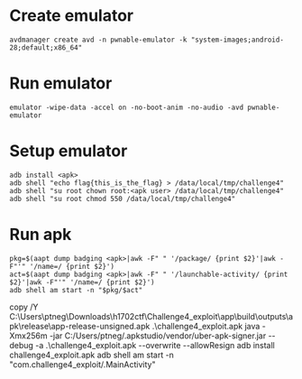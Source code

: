 # Create emulator
```
avdmanager create avd -n pwnable-emulator -k "system-images;android-28;default;x86_64"
```

# Run emulator
```
emulator -wipe-data -accel on -no-boot-anim -no-audio -avd pwnable-emulator
```

# Setup emulator
```
adb install <apk>
adb shell "echo flag{this_is_the_flag} > /data/local/tmp/challenge4"
adb shell "su root chown root:<apk user> /data/local/tmp/challenge4"
adb shell "su root chmod 550 /data/local/tmp/challenge4"
```

# Run apk
```
pkg=$(aapt dump badging <apk>|awk -F" " '/package/ {print $2}'|awk -F"'" '/name=/ {print $2}')
act=$(aapt dump badging <apk>|awk -F" " '/launchable-activity/ {print $2}'|awk -F"'" '/name=/ {print $2}')
adb shell am start -n "$pkg/$act"
```

copy /Y C:\Users\ptneg\Downloads\h1702ctf\Challenge4_exploit\app\build\outputs\apk\release\app-release-unsigned.apk .\challenge4_exploit.apk
java -Xmx256m -jar C:/Users/ptneg/.apkstudio/vendor/uber-apk-signer.jar --debug -a .\challenge4_exploit.apk --overwrite --allowResign
adb install challenge4_exploit.apk
adb shell am start -n "com.challenge4_exploit/.MainActivity"

